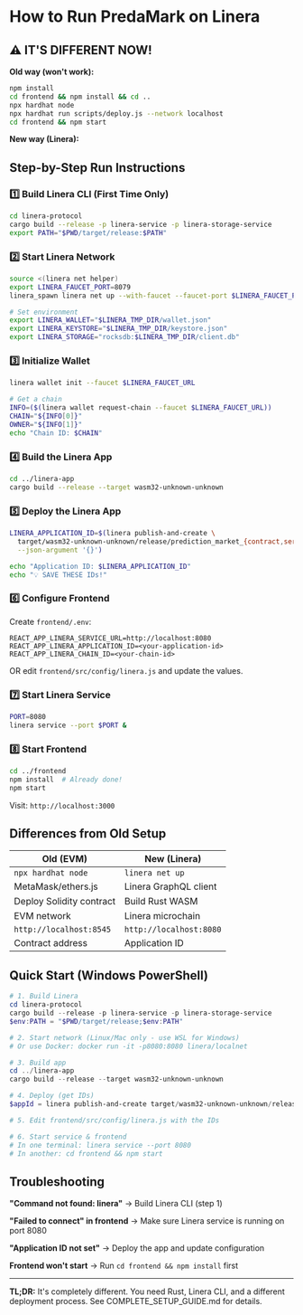 # How to Run PredaMark on Linera

## ⚠️ IT'S DIFFERENT NOW!

**Old way (won't work):**
```bash
npm install
cd frontend && npm install && cd ..
npx hardhat node
npx hardhat run scripts/deploy.js --network localhost
cd frontend && npm start
```

**New way (Linera):**

## Step-by-Step Run Instructions

### 1️⃣ Build Linera CLI (First Time Only)

```bash
cd linera-protocol
cargo build --release -p linera-service -p linera-storage-service
export PATH="$PWD/target/release:$PATH"
```

### 2️⃣ Start Linera Network

```bash
source <(linera net helper)
export LINERA_FAUCET_PORT=8079
linera_spawn linera net up --with-faucet --faucet-port $LINERA_FAUCET_PORT

# Set environment
export LINERA_WALLET="$LINERA_TMP_DIR/wallet.json"
export LINERA_KEYSTORE="$LINERA_TMP_DIR/keystore.json"
export LINERA_STORAGE="rocksdb:$LINERA_TMP_DIR/client.db"
```

### 3️⃣ Initialize Wallet

```bash
linera wallet init --faucet $LINERA_FAUCET_URL

# Get a chain
INFO=($(linera wallet request-chain --faucet $LINERA_FAUCET_URL))
CHAIN="${INFO[0]}"
OWNER="${INFO[1]}"
echo "Chain ID: $CHAIN"
```

### 4️⃣ Build the Linera App

```bash
cd ../linera-app
cargo build --release --target wasm32-unknown-unknown
```

### 5️⃣ Deploy the Linera App

```bash
LINERA_APPLICATION_ID=$(linera publish-and-create \
  target/wasm32-unknown-unknown/release/prediction_market_{contract,service}.wasm \
  --json-argument '{}')

echo "Application ID: $LINERA_APPLICATION_ID"
echo "💡 SAVE THESE IDs!"
```

### 6️⃣ Configure Frontend

Create `frontend/.env`:

```env
REACT_APP_LINERA_SERVICE_URL=http://localhost:8080
REACT_APP_LINERA_APPLICATION_ID=<your-application-id>
REACT_APP_LINERA_CHAIN_ID=<your-chain-id>
```

OR edit `frontend/src/config/linera.js` and update the values.

### 7️⃣ Start Linera Service

```bash
PORT=8080
linera service --port $PORT &
```

### 8️⃣ Start Frontend

```bash
cd ../frontend
npm install  # Already done!
npm start
```

Visit: `http://localhost:3000`

## Differences from Old Setup

| Old (EVM) | New (Linera) |
|-----------|--------------|
| `npx hardhat node` | `linera net up` |
| MetaMask/ethers.js | Linera GraphQL client |
| Deploy Solidity contract | Build Rust WASM |
| EVM network | Linera microchain |
| `http://localhost:8545` | `http://localhost:8080` |
| Contract address | Application ID |

## Quick Start (Windows PowerShell)

```powershell
# 1. Build Linera
cd linera-protocol
cargo build --release -p linera-service -p linera-storage-service
$env:PATH = "$PWD/target/release;$env:PATH"

# 2. Start network (Linux/Mac only - use WSL for Windows)
# Or use Docker: docker run -it -p8080:8080 linera/localnet

# 3. Build app
cd ../linera-app
cargo build --release --target wasm32-unknown-unknown

# 4. Deploy (get IDs)
$appId = linera publish-and-create target/wasm32-unknown-unknown/release/prediction_market_{contract,service}.wasm --json-argument '{}'

# 5. Edit frontend/src/config/linera.js with the IDs

# 6. Start service & frontend
# In one terminal: linera service --port 8080
# In another: cd frontend && npm start
```

## Troubleshooting

**"Command not found: linera"**
→ Build Linera CLI (step 1)

**"Failed to connect" in frontend**
→ Make sure Linera service is running on port 8080

**"Application ID not set"**
→ Deploy the app and update configuration

**Frontend won't start**
→ Run `cd frontend && npm install` first

---

**TL;DR:** It's completely different. You need Rust, Linera CLI, and a different deployment process. See COMPLETE_SETUP_GUIDE.md for details.

